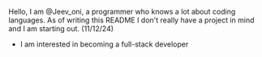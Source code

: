 Hello, I am @Jeev_oni, a programmer who knows a lot about coding languages. As of writing this README I don't really have a project in mind and I am starting out. (11/12/24)
- I am interested in becoming a full-stack developer
